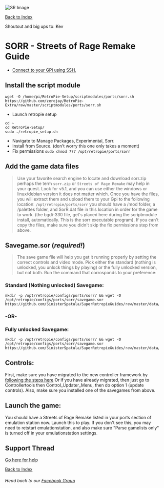 ![SR Image](https://sinisterspatula.github.io/SuperRetropieGuides/images/SRimage-short.jpg)

[Back to Index](https://sinisterspatula.github.io/SuperRetropieGuides/)

Shoutout and big ups to: Kev

# SORR - Streets of Rage Remake Guide

* [Connect to your GPi using SSH.](https://www.youtube.com/watch?v=aEJoQZBSlSs)

## Install the script module

```shell
wget -O /home/pi/RetroPie-Setup/scriptmodules/ports/sorr.sh https://github.com/zerojay/RetroPie-Extra/raw/master/scriptmodules/ports/sorr.sh
```

* Launch retropie setup

```shell
cd ~
cd RetroPie-Setup/
sudo ./retropie_setup.sh
```

* Navigate to Manage Packages, Experimental, Sorr.
* Install from Source. (don't worry this one only takes a moment)
* Fix permissions `sudo chmod 777 /opt/retropie/ports/sorr`

## Add the game data files

> Use your favorite search engine to locate and download sorr.zip perhaps the term `sorr.zip` or `Streets of Rage Remake` may help in your quest.  Look for v5.1, and you can use either the windows or linux/debian version it does not matter which.  Once you have the files, you will extract them and upload them to your Gpi to the following location: `/opt/retropie/ports/sorr` you should have a /mod folder, a /palettes folder, and SorR.dat file in this location in order for the game to work.  (the bgdi-330 file, get's placed here during the scriptmodule install, automatically.  This is the sorr executable program).  If you can't copy the files, make sure you didn't skip the fix permissions step from above.



## Savegame.sor (*required!*)
> The save game file will help you get it running properly by setting the correct controls and video mode.
Pick either the standard (nothing is unlocked, you unlock things by playing) or the fully unlocked version, but not both.  Run the command that corrosponds to your preference:

### Standard (Nothing unlocked) Savegame:
```shell
mkdir -p /opt/retropie/configs/ports/sorr/ && wget -O /opt/retropie/configs/ports/sorr/savegame.sor https://github.com/SinisterSpatula/SuperRetropieGuides/raw/master/data/sorr/savegame.sor
```

### -OR-

### Fully unlocked Savegame:
```shell
mkdir -p /opt/retropie/configs/ports/sorr/ && wget -O /opt/retropie/configs/ports/sorr/savegame.sor https://github.com/SinisterSpatula/SuperRetropieGuides/raw/master/data/sorr/savegame_unlocked.sor
```


## Controls:
First, make sure you have migrated to the new controller framework by [following the steps here](https://github.com/SinisterSpatula/Gpi)
Or if you have already migrated, then just go to Controllertools then Control_Updater_Menu, then do option 1 (update controls).
Also, make sure you installed one of the savegames from above.

## Launch the game:
You should have a Streets of Rage Remake listed in your ports section of emulation station now.  Launch this to play.  If you don't see this, you may need to retstart emulationstation, and also make sure "Parse gamelists only" is turned off in your emulationstation settings.

## Support Thread
[Go here for help](https://www.facebook.com/groups/SuperRetroPie/permalink/2465577723729206/)

[Back to Index](https://sinisterspatula.github.io/SuperRetropieGuides/)

###### Head back to our [Facebook Group](https://www.facebook.com/groups/SuperRetroPie/)
